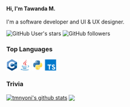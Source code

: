 #### Hi, I'm Tawanda M. 
I'm a software developer and UI & UX designer.

![GitHub User's stars](https://img.shields.io/github/stars/tmnyoni?affiliations=OWNER&logo=GitHub&logoColor=white)
![GitHub followers](https://img.shields.io/github/followers/tmnyoni?logo=GitHub&logoColor=white)
<br/>

### Top Languages
<img src="https://github.com/devicons/devicon/blob/master/icons/cplusplus/cplusplus-original.svg" alt="C++" height="30" width="30" /> <img src="https://github.com/devicons/devicon/blob/master/icons/java/java-original.svg" alt="Java" height="30" width="30" /> <img src="https://github.com/devicons/devicon/blob/master/icons/python/python-original.svg" alt="Python" height="30" width="30" /> <img src="https://github.com/devicons/devicon/blob/master/icons/typescript/typescript-original.svg" alt="TypeScript" height="30" width="30" />
<br>


### Trivia
<a href="https://github.com/tmnyoni"><img align="center" src="https://github-readme-stats.vercel.app/api?username=tmnyoni&show_icons=true&include_all_commits=true" alt="tmnyoni's github stats" /></a> <a href="https://github.com/tmnyoni"><img align="center" src="https://github-readme-stats.vercel.app/api/top-langs/?username=tmnyoni&layout=compact" /></a>

